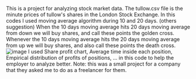 This is a project for analyzing stock market data.
The tullow.csv file is the minute prices of tullow's shares in the London Stock Exchange.
In this codes I used moving average algorithm during 10 and 20 days. (others suggestion)
When the 10 days moving average hits 20 days moving average from down we will buy shares, and call these points the golden cross. Whenever the 10 days moving average hits the 20 days moving average from up we will buy shares, and also call these points the death cross. 
![image](https://github.com/MohammadArefi/Data_Analysis/assets/109221414/0e28a726-e635-4093-a0b0-c04c57142c1c)
I used Share profit chart, Average time inside each position, Empirical distribution of profits of positions, ... in this code to help the employer to analyze better.
Note: this was a small project for a company that they asked me to do as a freelancer for them. 
